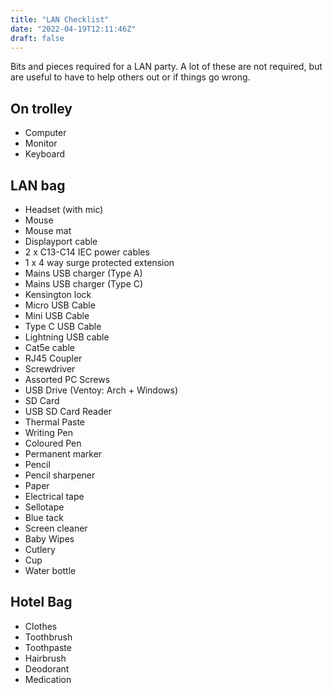 ```yaml
---
title: "LAN Checklist"
date: "2022-04-19T12:11:46Z"
draft: false
---
```


Bits and pieces required for a LAN party.  A lot of these are not required, but are useful to have to help others out
or if things go wrong.
<!--more-->
## On trolley
 - Computer
 - Monitor
 - Keyboard

## LAN bag
 - Headset (with mic)
 - Mouse
 - Mouse mat
 - Displayport cable
 - 2 x C13-C14 IEC power cables
 - 1 x 4 way surge protected extension
 - Mains USB charger (Type A)
 - Mains USB charger (Type C)
 - Kensington lock
 - Micro USB Cable
 - Mini USB Cable
 - Type C USB Cable
 - Lightning USB cable
 - Cat5e cable
 - RJ45 Coupler
 - Screwdriver
 - Assorted PC Screws
 - USB Drive (Ventoy: Arch + Windows)
 - SD Card
 - USB SD Card Reader
 - Thermal Paste
 - Writing Pen
 - Coloured Pen
 - Permanent marker
 - Pencil
 - Pencil sharpener
 - Paper
 - Electrical tape
 - Sellotape
 - Blue tack
 - Screen cleaner
 - Baby Wipes
 - Cutlery
 - Cup
 - Water bottle

## Hotel Bag
 - Clothes
 - Toothbrush
 - Toothpaste
 - Hairbrush
 - Deodorant
 - Medication